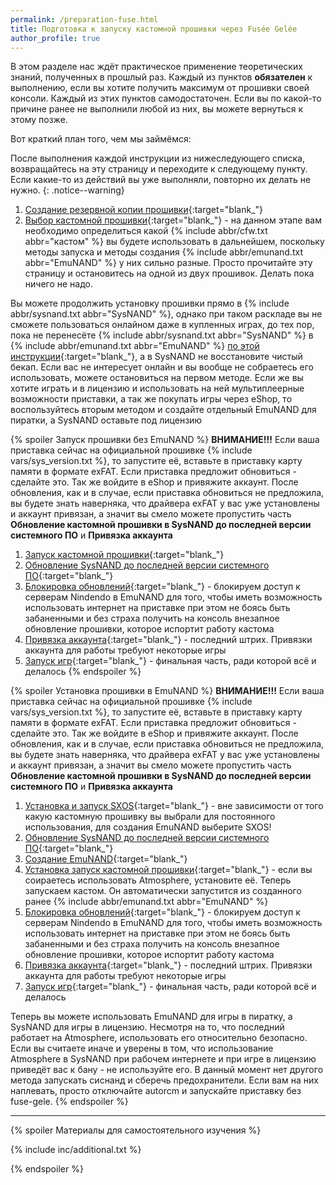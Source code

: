 ```yaml
---
permalink: /preparation-fuse.html
title: Подготовка к запуску кастомной прошивки через Fusée Gelée
author_profile: true
---
```

В этом разделе нас ждёт практическое применение теоретических знаний, полученных в прошлый раз. Каждый из пунктов **обязателен** к выполнению, если вы хотите получить максимум от прошивки своей консоли. Каждый из этих пунктов самодостаточен. Если вы по какой-то причине ранее не выполнили любой из них, вы можете вернуться к этому позже.

Вот краткий план того, чем мы займёмся: 

После выполнения каждой инструкции из нижеследующего списка, возвращайтесь на эту страницу и переходите к следующему пункту. Если какие-то из действий вы уже выполняли, повторно их делать не нужно. 
{: .notice--warning}

1. [Создание резервной копии прошивки](backup-nand){:target="blank_"}
1. [Выбор кастомной прошивки](cfw){:target="blank_"} - на данном этапе вам необходимо определиться какой {% include abbr/cfw.txt abbr="кастом" %} вы будете использовать в дальнейшем, поскольку методы запуска и методы создания {% include abbr/emunand.txt abbr="EmuNAND" %} у них сильно разные. Просто прочитайте эту страницу и остановитесь на одной из двух прошивок. Делать пока ничего не надо. 

Вы можете продолжить установку прошивки прямо в {% include abbr/sysnand.txt abbr="SysNAND" %}, однако при таком раскладе вы не сможете пользоваться онлайном даже в купленных играх, до тех пор, пока не перенесёте {% include abbr/sysnand.txt abbr="SysNAND" %} в {% include abbr/emunand.txt abbr="EmuNAND" %} [по этой инструкции](preparation-white){:target="blank_"}, а в SysNAND не восстановите чистый бекап. Если вас не интересует онлайн и вы вообще не собраетесь его использовать, можете остановиться на первом методе. Если же вы хотите играть и в лицензию и использовать на ней мультиплеерные возможности приставки, а так же покупать игры через eShop, то воспользуйтесь вторым методом и создайте отдельный EmuNAND для пиратки, а SysNAND оставьте под лицензию 

{% spoiler Запуск прошивки без EmuNAND %}
**ВНИМАНИЕ!!!** Если ваша приставка сейчас на официальной прошивке {% include vars/sys_version.txt %}, то запустите её, вставьте в приставку карту памяти в формате exFAT. Если приставка предложит обновиться - сделайте это. Так же войдите в eShop и привяжите аккаунт. После обновления, как и в случае, если приставка обновиться не предложила, вы будете знать наверняка, что драйвера exFAT у вас уже установлены и аккаунт привязан, а значит вы смело можете пропустить часть **Обновление кастомной прошивки в SysNAND до последней версии системного ПО** и **Привязка аккаунта**

1. [Запуск кастомной прошивки](cfw){:target="blank_"}
1. [Обновление SysNAND до последней версии системного ПО](update-to-latest){:target="blank_"}
1. [Блокировка обновлений](block-update){:target="blank_"} - блокируем доступ к серверам Nindendo в EmuNAND для того, чтобы иметь возможность использовать интернет на приставке при этом не боясь быть забаненными и без страха получить на консоль внезапное обновление прошивки, которое испортит работу кастома
1. [Привязка аккаунта](link-account){:target="blank_"} - последний штрих. Привязки аккаунта для работы требуют некоторые игры
1. [Запуск игр](games){:target="blank_"} - финальная часть, ради которой всё и делалось
{% endspoiler %}

{% spoiler Установка прошивки в EmuNAND %}
**ВНИМАНИЕ!!!** Если ваша приставка сейчас на официальной прошивке {% include vars/sys_version.txt %}, то запустите её, вставьте в приставку карту памяти в формате exFAT. Если приставка предложит обновиться - сделайте это. Так же войдите в eShop и привяжите аккаунт. После обновления, как и в случае, если приставка обновиться не предложила, вы будете знать наверняка, что драйвера exFAT у вас уже установлены и аккаунт привязан, а значит вы смело можете пропустить часть **Обновление кастомной прошивки в SysNAND до последней версии системного ПО** и **Привязка аккаунта**

1. [Установка и запуск SXOS](cfw){:target="blank_"} - вне зависимости от того какую кастомную прошивку вы выбрали для постоянного использования, для создания EmuNAND выберите SXOS!
1. [Обновление SysNAND до последней версии системного ПО](update-to-latest){:target="blank_"}
1. [Создание EmuNAND](emunand){:target="blank_"}
1. [Установка запуск кастомной прошивки](cfw){:target="blank_"} - если вы соираетесь использовать Atmosphere, установите её. Теперь запускаем кастом. Он автоматически запустится из созданного ранее {% include abbr/emunand.txt abbr="EmuNAND" %}
1. [Блокировка обновлений](block-update){:target="blank_"} - блокируем доступ к серверам Nindendo в EmuNAND для того, чтобы иметь возможность использовать интернет на приставке при этом не боясь быть забаненными и без страха получить на консоль внезапное обновление прошивки, которое испортит работу кастома
1. [Привязка аккаунта](link-account){:target="blank_"} - последний штрих. Привязки аккаунта для работы требуют некоторые игры
1. [Запуск игр](games){:target="blank_"} - финальная часть, ради которой всё и делалось

Теперь вы можете использовать EmuNAND для игры в пиратку, а SysNAND для игры в лицензию. Несмотря на то, что последний работает на Atmosphere, использовать его относительно безопасно. Если вы считаете иначе и уверены в том, что использование Atmosphere в SysNAND при рабочем интернете и при игре в лицензию приведёт вас к бану - не используйте его. В данный момент нет другого метода запускать сиснанд и сберечь предохранители. Если вам на них наплевать, просто отключайте autorcm и запускайте приставку без fuse-gele.
{% endspoiler %}

___

{% spoiler Материалы для самостоятельного изучения %}

{% include inc/additional.txt %}

{% endspoiler %}